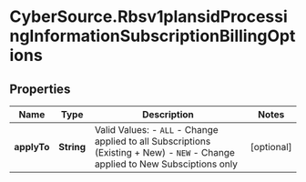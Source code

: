 # CyberSource.Rbsv1plansidProcessingInformationSubscriptionBillingOptions

## Properties
Name | Type | Description | Notes
------------ | ------------- | ------------- | -------------
**applyTo** | **String** | Valid Values: - `ALL` - Change applied to all Subscriptions (Existing + New) - `NEW` - Change applied to New Subsciptions only  | [optional] 


